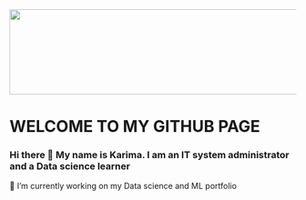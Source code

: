 <img src="https://miro.medium.com/max/1120/1*JziduX-y-2sKETAYHDzMJA.jpeg" width="800" height="150">

 # WELCOME TO MY GITHUB PAGE <br>

### Hi there 👋 My name is Karima. I am an IT system administrator and a Data science learner 

     
     
🔭 I’m currently working on my Data science and ML portfolio
<!--
**Kari-sad/Kari-sad** is a ✨ _special_ ✨ repository because its `README.md` (this file) appears on your GitHub profile.

Here are some ideas to get you started:

- 🔭 I’m currently working on my Data science and ML portfolio
- 🌱 I’m currently learning ...
- 👯 I’m looking to collaborate on ...
- 🤔 I’m looking for help with ...
- 💬 Ask me about ...
- 📫 How to reach me: ...
- 😄 Pronouns: ...
- ⚡ Fun fact: ...
-->
